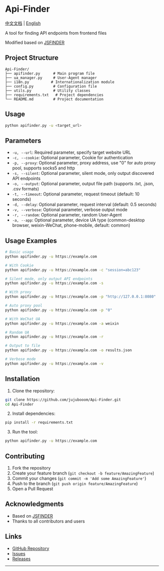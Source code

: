 # Api-Finder

[中文文档](README_CN.md) | [English](README.md)

A tool for finding API endpoints from frontend files

Modified based on [JSFINDER](https://github.com/Threezh1/JSFinder)

## Project Structure

```
Api-Finder/
├── apifinder.py      # Main program file
├── ua_manager.py     # User-Agent manager
├── i18n.py          # Internationalization module
├── config.py         # Configuration file
├── utils.py          # Utility classes
├── requirements.txt   # Project dependencies
└── README.md         # Project documentation
```

## Usage

```bash
python apifinder.py -u <target_url>
```

## Parameters

- `-u, --url`: Required parameter, specify target website URL
- `-c, --cookie`: Optional parameter, Cookie for authentication
- `-p, --proxy`: Optional parameter, proxy address, use "0" for auto proxy pool, supports socks5 and http
- `-s, --silent`: Optional parameter, silent mode, only output discovered API endpoints
- `-o, --output`: Optional parameter, output file path (supports .txt, .json, .csv formats)
- `-t, --timeout`: Optional parameter, request timeout (default: 10 seconds)
- `-d, --delay`: Optional parameter, request interval (default: 0.5 seconds)
- `-v, --verbose`: Optional parameter, verbose output mode
- `-r, --random`: Optional parameter, random User-Agent
- `-a, --app`: Optional parameter, device UA type (common-desktop browser, weixin-WeChat, phone-mobile, default: common)

## Usage Examples

```bash
# Basic usage
python apifinder.py -u https://example.com

# With Cookie
python apifinder.py -u https://example.com -c "session=abc123"

# Silent mode, only output API endpoints
python apifinder.py -u https://example.com -s

# With proxy
python apifinder.py -u https://example.com -p "http://127.0.0.1:8080"

# Auto proxy pool
python apifinder.py -u https://example.com -p "0"

# With WeChat UA
python apifinder.py -u https://example.com -a weixin

# Random UA
python apifinder.py -u https://example.com -r

# Output to file
python apifinder.py -u https://example.com -o results.json

# Verbose mode
python apifinder.py -u https://example.com -v
```


## Installation

1. Clone the repository:

```bash
git clone https://github.com/jujubooom/Api-Finder.git
cd Api-Finder
```

2. Install dependencies:

```bash
pip install -r requirements.txt
```

3. Run the tool:

```bash
python apifinder.py -u https://example.com
```

## Contributing

1. Fork the repository
2. Create your feature branch (`git checkout -b feature/AmazingFeature`)
3. Commit your changes (`git commit -m 'Add some AmazingFeature'`)
4. Push to the branch (`git push origin feature/AmazingFeature`)
5. Open a Pull Request


## Acknowledgments

- Based on [JSFINDER](https://github.com/Threezh1/JSFinder)
- Thanks to all contributors and users

## Links

- [GitHub Repository](https://github.com/jujubooom/Api-Finder)
- [Issues](https://github.com/jujubooom/Api-Finder/issues)
- [Releases](https://github.com/jujubooom/Api-Finder/releases)

---

